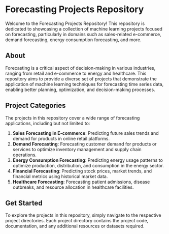 # Forecasting Projects Repository 

Welcome to the Forecasting Projects Repository! This repository is dedicated to showcasing a collection of machine learning projects focused on forecasting, particularly in domains such as sales-related e-commerce, demand forecasting, energy consumption forecasting, and more.

## About 

Forecasting is a critical aspect of decision-making in various industries, ranging from retail and e-commerce to energy and healthcare. This repository aims to provide a diverse set of projects that demonstrate the application of machine learning techniques for forecasting time series data, enabling better planning, optimization, and decision-making processes.

## Project Categories 

The projects in this repository cover a wide range of forecasting applications, including but not limited to:

1. **Sales Forecasting in E-commerce**: Predicting future sales trends and demand for products in online retail platforms.
2. **Demand Forecasting**: Forecasting customer demand for products or services to optimize inventory management and supply chain operations.
3. **Energy Consumption Forecasting**: Predicting energy usage patterns to optimize production, distribution, and consumption in the energy sector.
4. **Financial Forecasting**: Predicting stock prices, market trends, and financial metrics using historical market data.
5. **Healthcare Forecasting**: Forecasting patient admissions, disease outbreaks, and resource allocation in healthcare facilities.

## Get Started 

To explore the projects in this repository, simply navigate to the respective project directories. Each project directory contains the project code, documentation, and any additional resources or datasets required.

